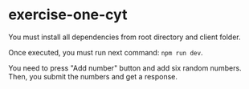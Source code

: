 # exercise-one-cyt

You must install all dependencies from root directory and client folder. 

Once executed, you must run next command: `npm run dev`.

You need to press "Add number" button and add six random numbers. Then, you submit the numbers and get a response.
